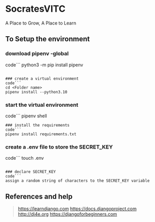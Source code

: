 # SocratesVITC
A Place to Grow, A Place to Learn

## To Setup the environment

### download pipenv -global
code```
python3 -m pip install pipenv
```

### create a virtual environment
code```
cd <Folder name>
pipenv install --python3.10
```

### start the virtual environment
code```
pipenv shell
```
### install the requirements
code```
pipenv install requirements.txt
```

### create a .env file to store the SECRET_KEY
code```
touch .env
```

### declare SECRET_KEY 
code```
assign a random string of characters to the SECRET_KEY variable
```

## References and help

> https://learndjango.com
> https://docs.djangoproject.com
> http://dj4e.org
> https://djangoforbeginners.com